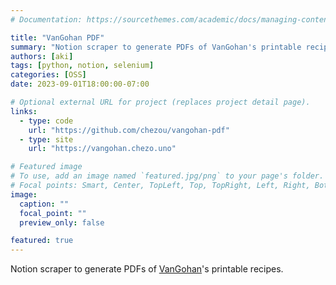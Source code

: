 ```yaml
---
# Documentation: https://sourcethemes.com/academic/docs/managing-content/

title: "VanGohan PDF"
summary: "Notion scraper to generate PDFs of VanGohan's printable recipes"
authors: [aki]
tags: [python, notion, selenium]
categories: [OSS]
date: 2023-09-01T18:00:00-07:00

# Optional external URL for project (replaces project detail page).
links:
  - type: code
    url: "https://github.com/chezou/vangohan-pdf"
  - type: site
    url: "https://vangohan.chezo.uno"

# Featured image
# To use, add an image named `featured.jpg/png` to your page's folder.
# Focal points: Smart, Center, TopLeft, Top, TopRight, Left, Right, BottomLeft, Bottom, BottomRight.
image:
  caption: ""
  focal_point: ""
  preview_only: false

featured: true
---
```


Notion scraper to generate PDFs of [VanGohan](https://vangohan.com)'s printable recipes.
